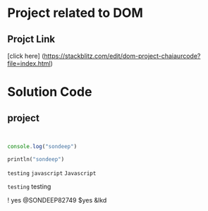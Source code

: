 # Project related to DOM
## Projct Link
[click here] (https://stackblitz.com/edit/dom-project-chaiaurcode?file=index.html)

# Solution Code

## project

```javascript


console.log("sondeep")

```

```php
println("sondeep")
```
`testing` `javascript`
``Javascript``

````testing````
testing

! yes
@SONDEEP82749
$yes &lkd